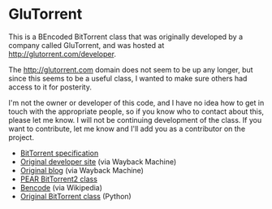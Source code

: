 # GluTorrent #
This is a BEncoded BitTorrent class that was originally developed by a company called GluTorrent, and was hosted at http://glutorrent.com/developer.

The http://glutorrent.com domain does not seem to be up any longer, but since this seems to be a useful class, I wanted to make sure others had access to it for posterity.

I'm not the owner or developer of this code, and I have no idea how to get in touch with the appropriate people, so if you know who to contact about this, please let me know. I will not be continuing development of the class. If you want to contribute, let me know and I'll add you as a contributor on the project.

  * [BitTorrent specification](http://wiki.theory.org/BitTorrentSpecification)
  * [Original developer site](http://web.archive.org/web/20080127172806/http://www.glutorrent.com/developer/) (via Wayback Machine)
  * [Original blog](http://web.archive.org/web/20080127172806/http://www.glutorrent.com/blog/) (via Wayback Machine)
  * [PEAR BitTorrent2 class](http://www.pear.php.net/package/File_Bittorrent2/)
  * [Bencode](http://en.wikipedia.org/wiki/Bencode) (via Wikipedia)
  * [Original BitTorrent class](http://pypi.python.org/pypi/BitTorrent-bencode/5.0.8) (Python)